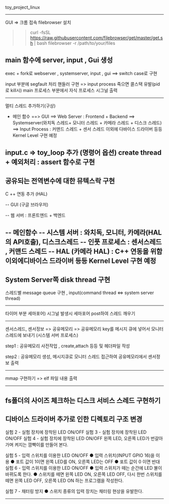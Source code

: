 toy_project_linux

--------------------------
GUI => 크롬 접속
filebrowser 설치
>>  curl -fsSL https://raw.githubusercontent.com/filebrowser/get/master/get.sh | bash filebrowser -r /path/to/your/files

main 함수에 server, input , Gui 생성
---------------------------------------

exec + fork로 webserver , systemserver,  input , gui ==> switch case로 구현

input 부분에 segfault 처리 핸들러 구현
	=> input process 죽으면 콜스택 유발(pid로 kill시)
main 프로세스 부분에서 자식 프로세스 시그널 출력

--------------------------------------
멀티 스레드 추가하기(구상)
- 메인 함수
==> GUI
==> Web Server : Frontend + Backend
==> Systemserver(와치독 스레드+ 모니터 스레드 + 카메라 스레드 + 디스크 스레드)
==> Input Process : 커맨드 스레드 + 센서 스레드
이외에 다바이스 드라이버 등등 Kernel Level 구현 예정

input.c => toy_loop 추가 (명령어 옵션)
create thread + 예외처리 : assert 함수로 구현
---------------------------------------
공유되는 전역변수에 대한 뮤텍스락 구현 
--------------------------------------
C ++ 연동 추가 (HAL)

-- GUI (구글 브라우저)

-- 웹 서버 : 프론트엔드 + 백엔드

-- 메인함수
-- 시스템 서버 : 와치독, 모니터, 카메라(HAL의 API호출), 디스크스레드
-- 인풋 프로세스 : 센서스레드 , 커맨드 스레드
-- HAL (카메라 HAL) : C++ 연동을 위함
이외에디바이스 드라이버 등등 Kernel Level 구현 예정
--------------------------------------
System Server쪽 disk thread 구현 
-------------------------------------
스레드별 message queue 구현 , input(command thread <=> system server thread)

------------------------------------
타이머 부분 세마포어) 시그널 발생시 세마포어 post하여 스레드 깨우기

------------------------------------------
센서스레드, 센서정보  => 공유메모리 => 공유메모리 key를 메시지 큐에 넣어서 모니터 스레드에 보내기 (시스템 서버 프로세스)

step1 : 공유메모리 사전작업 , create,attach 등등 및 헤더파일 작성

step2 : 공유메모리 생성, 메시지큐로 모니터 스레드 접근하여 공유메모리에서 센서정보 출력

---------------------------------------
mmap 구현하기 => elf 파일 내용  출력

---------------------------------------
fs폴더의 사이즈 체크하는 디스크 서비스 스레드 구현하기
---------------------------------------

디바이스 드라이버 추가로 인한 디렉토리 구조 변경
----------------------------------------

실험 2 - 실험 장치에 장착된 LED ON/OFF
실험 3 - 실험 장치에 장착된 LED ON/OFF
실험 4 - 실험 장치에 장착된 LED ON/OFF
왼쪽 LED, 오른쪽 LED가 번갈아가며 켜지는 깜빡이를 만들어 본다.

실험 5 - 입력 스위치를 이용한 LED ON/OFF
● 입력 스위치(INPUT GPIO 16)을 이용
● 포트 값이 1이면 왼쪽 LED를 ON, 오른쪽 LED는 OFF
● 포트 값이 0 이면 반대
실험 6 - 입력 스위치를 이용한 LED ON/OFF
● 입력 스위치가 떼는 순간에 LED 불이 바뀌도록 한다.
● 스위치를 떼면 왼쪽 LED ON, 오른쪽 LED OFF, 다시 한번
스위치를 떼면 왼쪽 LED OFF, 오른쪽 LED ON 하는
프로그램을 작성한다.

실험 7 - 채터링 방지
● 스위치 종류의 입력 장치는 채터링 현상을 유발한다.

------------------------------------------
